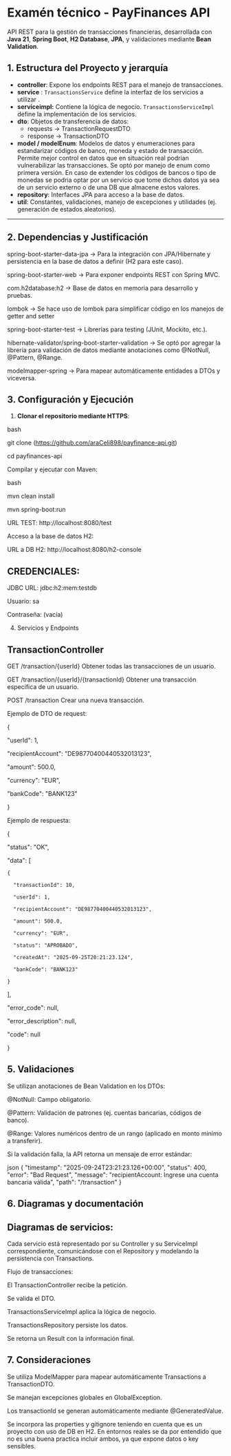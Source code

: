 # Examén técnico - PayFinances API

API REST para la gestión de transacciones financieras, desarrollada con **Java 21**, **Spring Boot**, **H2 Database**, **JPA**, y validaciones mediante **Bean Validation**.

## 1. Estructura del Proyecto y jerarquía

- **controller**: Expone los endpoints REST para el manejo de transacciones.
- **service** : `TransactionsService` define la interfaz de los servicios a utilizar .
- **serviceimpl:** Contiene la lógica de negocio. `TransactionsServiceImpl` define la implementación de los servicios.
- **dto**: Objetos de transferencia de datos:
    - requests → TransactionRequestDTO
    - response → TransactionDTO
- **model / modelEnum**: Modelos de datos y enumeraciones para estandarizar códigos de banco, moneda y estado de transacción. Permite mejor control en datos que en situación real podrian vulnerabilizar las transacciones. Se optó por manejo de enum como primera versión. En caso de extender los códigos de bancos o tipo de monedas se podria optar por un servicio que tome dichos datos ya sea de un servicio externo o de una DB que almacene estos valores.
- **repository**: Interfaces JPA para acceso a la base de datos.
- **util**: Constantes, validaciones, manejo de excepciones y utilidades (ej. generación de estados aleatorios).

---

## 2. Dependencias y Justificación

spring-boot-starter-data-jpa -> Para la integración con JPA/Hibernate y persistencia en la base de datos a definir (H2 para este caso). 

spring-boot-starter-web -> Para exponer endpoints REST con Spring MVC. 

com.h2database:h2 -> Base de datos en memoria para desarrollo y pruebas. 

lombok -> Se hace uso de lombok para simplificar código en los manejos de getter and setter 

spring-boot-starter-test -> Librerías para testing (JUnit, Mockito, etc.). 

hibernate-validator/spring-boot-starter-validation -> Se optó por agregar la libreria para validación de datos mediante anotaciones como @NotNull, @Pattern, @Range. 

modelmapper-spring -> Para mapear automáticamente entidades a DTOs y viceversa. 



## 3. Configuración y Ejecución

1. **Clonar el repositorio mediante HTTPS**:

bash

git clone (https://github.com/araCeli898/payfinance-api.git)

cd payfinances-api


Compilar y ejecutar con Maven:

bash

mvn clean install

mvn spring-boot:run

URL TEST: http://localhost:8080/test


Acceso a la base de datos H2:

URL a DB H2: http://localhost:8080/h2-console

## CREDENCIALES:

JDBC URL: jdbc:h2:mem:testdb


Usuario: sa


Contraseña: (vacía)


4. Servicios y Endpoints
   
## TransactionController

GET	/transaction/{userId}	Obtener todas las transacciones de un usuario.

GET	/transaction/{userId}/{transactionId}	Obtener una transacción específica de un usuario.

POST	/transaction	Crear una nueva transacción.


Ejemplo de DTO de request: 

{

  "userId": 1,
  
  "recipientAccount": "DE98770400440532013123",
  
  "amount": 500.0,
  
  "currency": "EUR",
  
  "bankCode": "BANK123"
  
}


Ejemplo de respuesta:

{

  "status": "OK",
  
  "data": [
  
    {
    
      "transactionId": 10,
      
      "userId": 1,
      
      "recipientAccount": "DE98770400440532013123",
      
      "amount": 500.0,
      
      "currency": "EUR",
      
      "status": "APROBADO",
      
      "createdAt": "2025-09-25T20:21:23.124",
      
      "bankCode": "BANK123"
      
    }
    
  ],
  
  "error_code": null,
  
  "error_description": null,
  
  "code": null
  
}


## 5. Validaciones
Se utilizan anotaciones de Bean Validation en los DTOs:

@NotNull: Campo obligatorio.

@Pattern: Validación de patrones (ej. cuentas bancarias, códigos de banco).

@Range: Valores numéricos dentro de un rango (aplicado en monto minimo a transferir).

Si la validación falla, la API retorna un mensaje de error estándar:

json
{
  "timestamp": "2025-09-24T23:21:23.126+00:00",
  "status": 400,
  "error": "Bad Request",
  "message": "recipientAccount: Ingrese una cuenta bancaria válida",
  "path": "/transaction"
}

## 6. Diagramas y documentación
   
## Diagramas de servicios:

Cada servicio está representado por su Controller y su ServiceImpl correspondiente, comunicándose con el Repository y modelando la persistencia con Transactions.

Flujo de transacciones:

El TransactionController recibe la petición.

Se valida el DTO.

TransactionsServiceImpl aplica la lógica de negocio.

TransactionsRepository persiste los datos.

Se retorna un Result con la información final.

## 7. Consideraciones

Se utiliza ModelMapper para mapear automáticamente Transactions a TransactionDTO.

Se manejan excepciones globales en GlobalException.


Los transactionId se generan automáticamente mediante @GeneratedValue.


Se incorpora las properties y gitignore teniendo en cuenta que es un proyecto con uso de DB en H2. 
En entornos reales se da por entendido que no es una buena practica incluir ambos, ya que expone datos o key sensibles.

```
